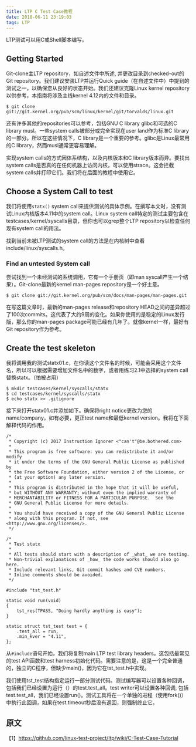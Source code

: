 ```yaml
---
title: LTP C Test Case教程
date: 2018-06-11 23:19:03
tags: LTP
---
```


LTP测试可以用C或Shell脚本编写。

## Getting Started

Git-clone主LTP repository，如自述文件中所述, 并更改目录到checked-out的Git repository。我们建议安装LTP并运行Quick guide（在自述文件中）中提到的测试之一，以确保您从良好的状态开始。我们还建议克隆Linux kernel repository以供参考，本指南将涉及主线kernel 4.12内的文件和目录。

```
$ git clone git://git.kernel.org/pub/scm/linux/kernel/git/torvalds/linux.git
```

还有许多其他的repositories可以参考，包括GNU C library glibc和可选的C library musl。一些system calls被部分或完全实现在user land作为标准C  library的一部分。所以在这些情况下，C library是一个重要的参考。glibc是Linux最常用的C library，然而musl通常更容易理解。

实现system calls的方式因体系结构，以及内核版本和C library版本而异。要找出system calls是否真的在任何机器上访问内核，可以使用strace。这会拦截system calls并打印它们。我们将在后面的教程中使用它。

## Choose a System Call to test

我们将使用`statx()` system call来提供测试的具体示例。在撰写本文时，没有测试Linux内核版本4.11中的system call。Linux system call特定的测试主要包含在testcases/kernel/syscalls目录，但你也可以grep整个LTP repository以检查任何现有system call的用法。

找到当前未被LTP测试的system call的方法是在内核树中查看include/linux/syscalls.h。

### Find an untested System call

尝试找到一个未经测试的系统调用，它有一个手册页（即man syscall产生一个结果）。Git-clone最新的kernel man-pages repository是一个好主意。

```
$ git clone git://git.kernel.org/pub/scm/docs/man-pages/man-pages.git
```

在写这篇文章时，最新的man-pages release和repository HEAD之间的差异超过了100次commits。这代表了大约9周的变化。如果你使用的是稳定的Linux发行版，那么你的man-pages package可能已经有几年了。就像kernel一样，最好有Git repository作为参考。

## Create the test skeleton

我将调用我的测试statx01.c，在你读这个文件名的时候，可能会采用这个文件名，所以可以根据需要增加文件名中的数字，或者用练习2.1中选择的system call替换statx。（怕被占用）

```
$ mkdir testcases/kernel/syscalls/statx
$ cd testcases/kernel/syscalls/statx
$ echo statx >> .gitignore
```

接下来打开statx01.c并添加如下。确保将right notice更改为您的name/company，如有必要，更正test name和最低kernel version。我将在下面解释代码的作用。

```
/*
 * Copyright (c) 2017 Instruction Ignorer <"can't"@be.bothered.com>
 *
 * This program is free software: you can redistribute it and/or modify
 * it under the terms of the GNU General Public License as published by
 * the Free Software Foundation, either version 2 of the License, or
 * (at your option) any later version.
 *
 * This program is distributed in the hope that it will be useful,
 * but WITHOUT ANY WARRANTY; without even the implied warranty of
 * MERCHANTABILITY or FITNESS FOR A PARTICULAR PURPOSE.  See the
 * GNU General Public License for more details.
 *
 * You should have received a copy of the GNU General Public License
 * along with this program. If not, see <http://www.gnu.org/licenses/>.
 */

/*
 * Test statx
 *
 * All tests should start with a description of _what_ we are testing.
 * Non-trivial explanations of _how_ the code works should also go here.
 * Include relevant links, Git commit hashes and CVE numbers.
 * Inline comments should be avoided.
 */

#include "tst_test.h"

static void run(void)
{
	tst_res(TPASS, "Doing hardly anything is easy");
}

static struct tst_test test = {
	.test_all = run,
	.min_kver = "4.11",
};
```

从`#include`语句开始，我们将复制main LTP test library headers。这包括最常见的test API函数和test harness初始化代码。需要注意的是，这是一个完全普通的，独立的C程序，但缺少main()，因为它在tst_test.h中实现。

我们使用tst_test结构指定运行一部分测试代码。测试编写器可以设置各种回调，包括我们已经设置为运行（）的test.test_all。test writer可以设置各种回调, 包括test.test_all，我们已经设置run()。测试工具将在一个单独的进程（使用fork()）中执行此回调，如果在test.timeout秒后没有返回，则强制终止它。



## 原文

【1】https://github.com/linux-test-project/ltp/wiki/C-Test-Case-Tutorial
